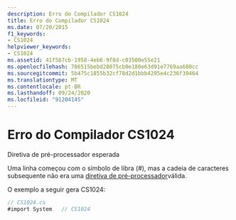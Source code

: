 ```yaml
---
description: Erro do Compilador CS1024
title: Erro do Compilador CS1024
ms.date: 07/20/2015
f1_keywords:
- CS1024
helpviewer_keywords:
- CS1024
ms.assetid: 41f587cb-1958-4eb6-9f8d-c03500e55e21
ms.openlocfilehash: 786515bebd28075cb0e180e63d91e7769aa680cc
ms.sourcegitcommit: 5b475c1855b32cf78d2d1bbb4295e4c236f39464
ms.translationtype: MT
ms.contentlocale: pt-BR
ms.lasthandoff: 09/24/2020
ms.locfileid: "91204145"
---
```

# <a name="compiler-error-cs1024"></a>Erro do Compilador CS1024

Diretiva de pré-processador esperada  
  
 Uma linha começou com o símbolo de libra (#), mas a cadeia de caracteres subsequente não era uma [diretiva de pré-processador](../language-reference/preprocessor-directives/index.md)válida.  
  
 O exemplo a seguir gera CS1024:  
  
```csharp  
// CS1024.cs  
#import System   // CS1024  
```
